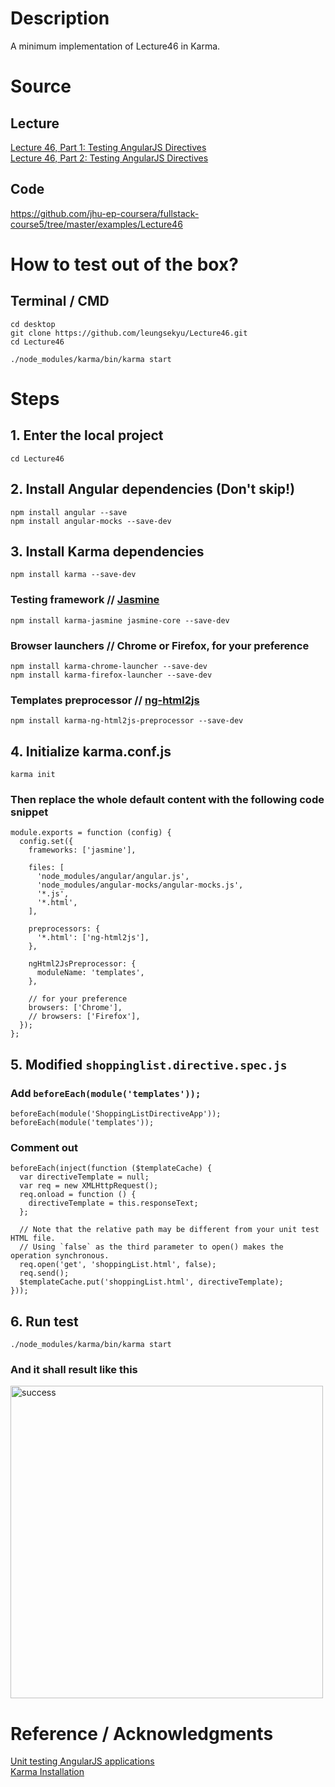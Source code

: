 # Description
A minimum implementation of Lecture46 in Karma.

# Source
## Lecture
[Lecture 46, Part 1: Testing AngularJS Directives](https://www.coursera.org/learn/single-page-web-apps-with-angularjs/lecture/gPEYm/lecture-46-part-1-testing-angularjs-directives)  
[Lecture 46, Part 2: Testing AngularJS Directives](https://www.coursera.org/learn/single-page-web-apps-with-angularjs/lecture/50zV5/lecture-46-part-2-testing-angularjs-directives)
## Code
https://github.com/jhu-ep-coursera/fullstack-course5/tree/master/examples/Lecture46

# How to test out of the box?
## Terminal / CMD
` cd desktop `  
` git clone https://github.com/leungsekyu/Lecture46.git `  
` cd Lecture46 `  

` ./node_modules/karma/bin/karma start `

# Steps
## 1. Enter the local project
` cd Lecture46 `
## 2. Install Angular dependencies (Don't skip!)
` npm install angular --save `  
` npm install angular-mocks --save-dev `
## 3. Install Karma dependencies
` npm install karma --save-dev `  
### Testing framework // [Jasmine](http://jasmine.github.io/)
` npm install karma-jasmine jasmine-core --save-dev `  
### Browser launchers // Chrome or Firefox, for your preference
` npm install karma-chrome-launcher --save-dev `  
` npm install karma-firefox-launcher --save-dev `  
### Templates preprocessor // [ng-html2js](https://github.com/karma-runner/karma-ng-html2js-preprocessor)
` npm install karma-ng-html2js-preprocessor --save-dev `
## 4. Initialize karma.conf.js
` karma init `
### Then replace the whole default content with the following code snippet
```
module.exports = function (config) {
  config.set({
    frameworks: ['jasmine'],

    files: [
      'node_modules/angular/angular.js',
      'node_modules/angular-mocks/angular-mocks.js',
      '*.js',
      '*.html',
    ],

    preprocessors: {
      '*.html': ['ng-html2js'],
    },

    ngHtml2JsPreprocessor: {
      moduleName: 'templates',
    },

    // for your preference
    browsers: ['Chrome'],
    // browsers: ['Firefox'],
  });
};
```
## 5. Modified ` shoppinglist.directive.spec.js `
### Add `beforeEach(module('templates'));`
```
beforeEach(module('ShoppingListDirectiveApp'));
beforeEach(module('templates'));
```
### Comment out
```
beforeEach(inject(function ($templateCache) {
  var directiveTemplate = null;
  var req = new XMLHttpRequest();
  req.onload = function () {
    directiveTemplate = this.responseText;
  };

  // Note that the relative path may be different from your unit test HTML file.
  // Using `false` as the third parameter to open() makes the operation synchronous.
  req.open('get', 'shoppingList.html', false);
  req.send();
  $templateCache.put('shoppingList.html', directiveTemplate);
}));
```
## 6. Run test
` ./node_modules/karma/bin/karma start `
### And it shall result like this
<img src="https://cdn.jsdelivr.net/gh/leungsekyu/Image-Hosting/Lecture46_success.png" width="500" alt="success"/>

# Reference / Acknowledgments
[Unit testing AngularJS applications](https://www.airpair.com/angularjs/posts/unit-testing-angularjs-applications)  
[Karma Installation](http://karma-runner.github.io/0.12/intro/installation.html)